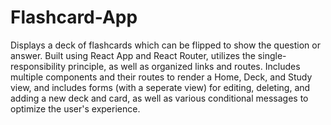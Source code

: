 # Flashcard-App
Displays a deck of flashcards which can be flipped to show the question or answer.
Built using React App and React Router, utilizes the single-responsibility principle, as well as organized links and routes.
Includes multiple components and their routes to render a Home, Deck, and Study view, 
and includes forms (with a seperate view) for editing, deleting, and adding a new deck and card, 
as well as various conditional messages to optimize the user's experience.

